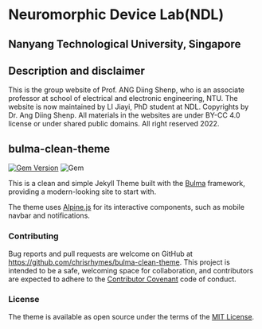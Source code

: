 # Neuromorphic Device Lab(NDL)

## Nanyang Technological University, Singapore

## Description and disclaimer

This is the group website of Prof. ANG Diing Shenp, who is an associate professor at school of electrical and electronic engineering, NTU.
The website is now maintained by LI Jiayi, PhD student at NDL. Copyrights by Dr. Ang Diing Shenp. All materials in the websites are under BY-CC 4.0 license or under shared public domains. All right reserved 2022.

## bulma-clean-theme

[![Gem Version](https://badge.fury.io/rb/bulma-clean-theme.svg)](https://badge.fury.io/rb/bulma-clean-theme)
![Gem](https://img.shields.io/gem/dt/bulma-clean-theme.svg)

This is a clean and simple Jekyll Theme built with the [Bulma](https://bulma.io/) framework, providing a modern-looking site to start with. 

The theme uses [Alpine.js](https://github.com/alpinejs/alpine) for its interactive components, such as mobile navbar and notifications.

### Contributing

Bug reports and pull requests are welcome on GitHub at https://github.com/chrisrhymes/bulma-clean-theme. This project is intended to be a safe, welcoming space for collaboration, and contributors are expected to adhere to the [Contributor Covenant](http://contributor-covenant.org) code of conduct.

### License

The theme is available as open source under the terms of the [MIT License](https://opensource.org/licenses/MIT).

